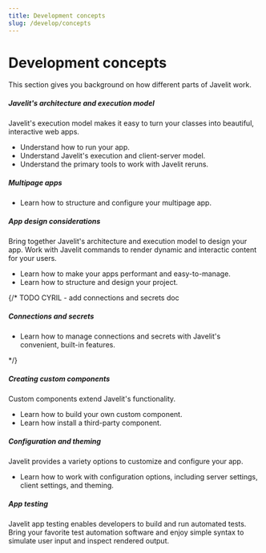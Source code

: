 ```yaml
---
title: Development concepts
slug: /develop/concepts
---
```


# Development concepts

This section gives you background on how different parts of Javelit work.

<TileContainer>

<RefCard href="/develop/concepts/architecture" size="half">

<h5>Javelit's architecture and execution model</h5>

Javelit's execution model makes it easy to turn your classes into beautiful, interactive web apps.

- Understand how to run your app.
- Understand Javelit's execution and client-server model.
- Understand the primary tools to work with Javelit reruns.

</RefCard>

<RefCard href="/develop/concepts/multipage-apps" size="half">

<h5>Multipage apps</h5>

- Learn how to structure and configure your multipage app.

</RefCard>

<RefCard href="/develop/concepts/design" size="half">

<h5>App design considerations</h5>

Bring together Javelit's architecture and execution model to design your app. Work with Javelit commands to render dynamic and
interactic content for your users.

- Learn how to make your apps performant and easy-to-manage.
- Learn how to structure and design your project.

</RefCard>

{/* TODO CYRIL - add connections and secrets doc

<RefCard href="/develop/concepts/connections" size="half">

<h5>Connections and secrets</h5>

- Learn how to manage connections and secrets with Javelit's convenient, built-in features.

</RefCard>
*/}

<RefCard href="/develop/concepts/custom-components" size="half">

<h5>Creating custom components</h5>

Custom components extend Javelit's functionality.

- Learn how to build your own custom component.
- Learn how install a third-party component.

</RefCard>

<RefCard href="/develop/concepts/configuration" size="half">

<h5>Configuration and theming</h5>

Javelit provides a variety options to customize and configure your app.

- Learn how to work with configuration options, including server settings, client settings, and theming.

</RefCard>

<RefCard href="/develop/concepts/app-testing" size="half">

<h5>App testing</h5>

Javelit app testing enables developers to build and run automated tests. Bring your favorite test automation software and enjoy simple syntax to simulate user input and inspect rendered output.

</RefCard>
</TileContainer>

